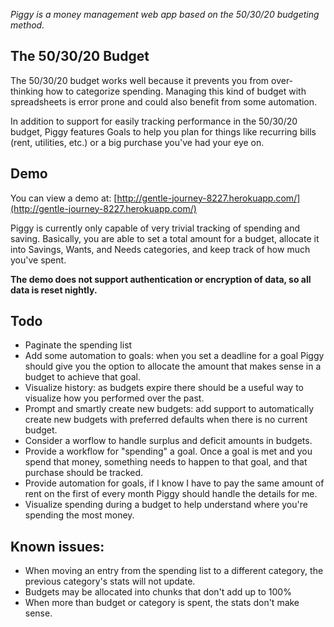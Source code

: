 *Piggy is a money management web app based on the 50/30/20 budgeting method.*

## The 50/30/20 Budget

The 50/30/20 budget works well because it prevents you from over-thinking how to categorize spending. Managing this kind of budget with spreadsheets is error prone and could also benefit from some automation.

In addition to support for easily tracking performance in the 50/30/20 budget, Piggy features Goals to help you plan for things like recurring bills (rent, utilities, etc.) or a big purchase you've had your eye on.

## Demo

You can view a demo at:
[http://gentle-journey-8227.herokuapp.com/](http://gentle-journey-8227.herokuapp.com/)

Piggy is currently only capable of very trivial tracking of spending and saving. Basically, you are able to set a total amount for a budget, allocate it into Savings, Wants, and Needs categories, and keep track of how much you've spent.

**The demo does not support authentication or encryption of data, so all data is reset nightly.**

## Todo

* Paginate the spending list
* Add some automation to goals: when you set a deadline for a goal Piggy should give you the option to allocate the amount that makes sense in a budget to achieve that goal.
* Visualize history: as budgets expire there should be a useful way to visualize how you performed over the past.
* Prompt and smartly create new budgets: add support to automatically create new budgets with preferred defaults when there is no current budget.
* Consider a worflow to handle surplus and deficit amounts in budgets.
* Provide a workflow for "spending" a goal. Once a goal is met and you spend that money, something needs to happen to that goal, and that purchase should be tracked.
* Provide automation for goals, if I know I have to pay the same amount of rent on the first of every month Piggy should handle the details for me.
* Visualize spending during a budget to help understand where you're spending the most money.

## Known issues:

* When moving an entry from the spending list to a different category, the previous category's stats will not update.
* Budgets may be allocated into chunks that don't add up to 100%
* When more than budget or category is spent, the stats don't make sense.
